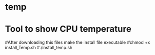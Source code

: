# temp

# Tool to show CPU temperature
#After downloading this files make the install file executable
#chmod +x install_Temp.sh
#./install_temp.sh
